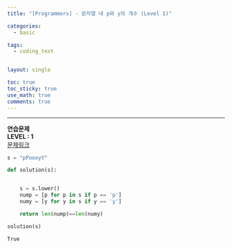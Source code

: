 ```yaml
---
title: "[Programmers] - 문자열 내 p와 y의 개수 (Level 1)"

categories:
  - basic

tags:
  - coding_test


layout: single

toc: true
toc_sticky: true
use_math: true
comments: true
---
```


---
**연습문제**  
**LEVEL : 1**   
[문제링크](https://programmers.co.kr/learn/courses/30/lessons/12916)  


```python
s = "pPoooyY"
```


```python
def solution(s):


    s = s.lower()
    nump = [p for p in s if p == 'p']
    numy = [y for y in s if y == 'y']

    return len(nump)==len(numy)
```


```python
solution(s)
```




    True
